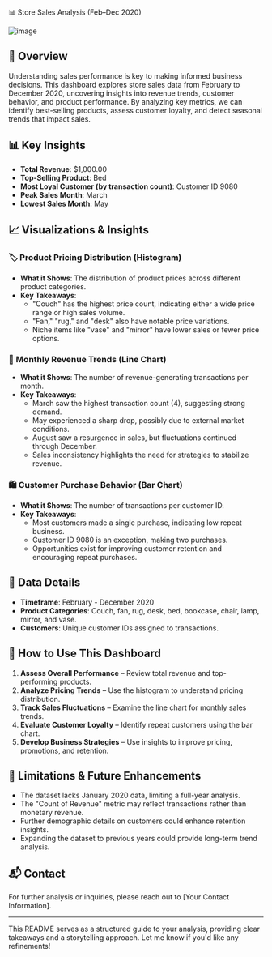 







📊 Store Sales Analysis (Feb–Dec 2020)


![image](https://github.com/user-attachments/assets/6da51bc3-7c8e-4598-a743-6455afef76f4)







## 📌 Overview
Understanding sales performance is key to making informed business decisions. This dashboard explores store sales data from February to December 2020, uncovering insights into revenue trends, customer behavior, and product performance. By analyzing key metrics, we can identify best-selling products, assess customer loyalty, and detect seasonal trends that impact sales.

## 📊 Key Insights
- **Total Revenue**: $1,000.00
- **Top-Selling Product**: Bed
- **Most Loyal Customer (by transaction count)**: Customer ID 9080
- **Peak Sales Month**: March
- **Lowest Sales Month**: May

## 📈 Visualizations & Insights

### 🏷️ Product Pricing Distribution (Histogram)
- **What it Shows**: The distribution of product prices across different product categories.
- **Key Takeaways**:
  - "Couch" has the highest price count, indicating either a wide price range or high sales volume.
  - "Fan," "rug," and "desk" also have notable price variations.
  - Niche items like "vase" and "mirror" have lower sales or fewer price options.

### 📅 Monthly Revenue Trends (Line Chart)
- **What it Shows**: The number of revenue-generating transactions per month.
- **Key Takeaways**:
  - March saw the highest transaction count (4), suggesting strong demand.
  - May experienced a sharp drop, possibly due to external market conditions.
  - August saw a resurgence in sales, but fluctuations continued through December.
  - Sales inconsistency highlights the need for strategies to stabilize revenue.

### 🛍️ Customer Purchase Behavior (Bar Chart)
- **What it Shows**: The number of transactions per customer ID.
- **Key Takeaways**:
  - Most customers made a single purchase, indicating low repeat business.
  - Customer ID 9080 is an exception, making two purchases.
  - Opportunities exist for improving customer retention and encouraging repeat purchases.

## 📌 Data Details
- **Timeframe**: February - December 2020
- **Product Categories**: Couch, fan, rug, desk, bed, bookcase, chair, lamp, mirror, and vase.
- **Customers**: Unique customer IDs assigned to transactions.

## 📌 How to Use This Dashboard
1. **Assess Overall Performance** – Review total revenue and top-performing products.
2. **Analyze Pricing Trends** – Use the histogram to understand pricing distribution.
3. **Track Sales Fluctuations** – Examine the line chart for monthly sales trends.
4. **Evaluate Customer Loyalty** – Identify repeat customers using the bar chart.
5. **Develop Business Strategies** – Use insights to improve pricing, promotions, and retention.

## 🚧 Limitations & Future Enhancements
- The dataset lacks January 2020 data, limiting a full-year analysis.
- The "Count of Revenue" metric may reflect transactions rather than monetary revenue.
- Further demographic details on customers could enhance retention insights.
- Expanding the dataset to previous years could provide long-term trend analysis.

## 📬 Contact
For further analysis or inquiries, please reach out to [Your Contact Information].

---
This README serves as a structured guide to your analysis, providing clear takeaways and a storytelling approach. Let me know if you'd like any refinements!
